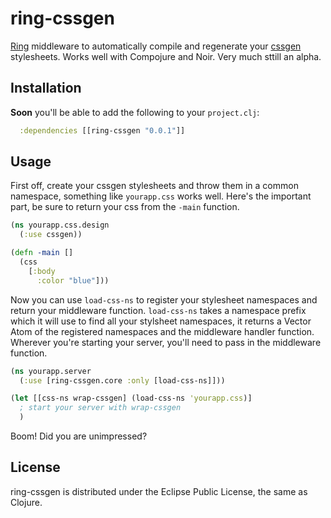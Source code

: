 ring-cssgen
===========

[Ring][ring] middleware to automatically compile and regenerate your
[cssgen][cssgen] stylesheets. Works well with Compojure and Noir. Very much
sttill an alpha.


Installation
------------

**Soon** you'll be able to add the following to your `project.clj`:

``` clojure
  :dependencies [[ring-cssgen "0.0.1"]]
```


Usage
-----

First off, create your cssgen stylesheets and throw them in a common namespace,
something like `yourapp.css` works well. Here's the important part, be sure to
return your css from the `-main` function.

``` clojure
(ns yourapp.css.design
  (:use cssgen))

(defn -main []
  (css
    [:body
      :color "blue"]))
```

Now you can use `load-css-ns` to register your stylesheet namespaces and return
your middleware function. `load-css-ns` takes a namespace prefix which it will
use to find all your stylsheet namespaces, it returns a Vector Atom of the
registered namespaces and the middleware handler function. Wherever you're
starting your server, you'll need to pass in the middleware function.

``` clojure
(ns yourapp.server
  (:use [ring-cssgen.core :only [load-css-ns]]))

(let [[css-ns wrap-cssgen] (load-css-ns 'yourapp.css)]
  ; start your server with wrap-cssgen
  )
```
Boom! Did you are unimpressed?


License
-------

ring-cssgen is distributed under the Eclipse Public License, the same as Clojure.

[ring]:https://github.com/mmcgrana/ring
[cssgen]:https://github.com/paraseba/cssgen/tree/0.3.0

